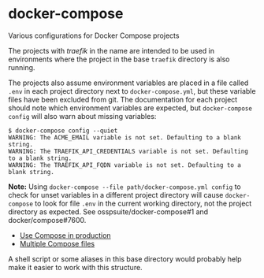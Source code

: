 # docker-compose
Various configurations for Docker Compose projects

The projects with *traefik* in the name are intended to be used in
environments where the project in the base `traefik` directory is
also running.

The projects also assume environment variables are placed in a file
called `.env` in each project directory next to `docker-compose.yml`,
but these variable files have been excluded from git. The documentation
for each project should note which environment variables are expected,
but `docker-compose config` will also warn about missing variables:

```
$ docker-compose config --quiet
WARNING: The ACME_EMAIL variable is not set. Defaulting to a blank string.
WARNING: The TRAEFIK_API_CREDENTIALS variable is not set. Defaulting to a blank string.
WARNING: The TRAEFIK_API_FQDN variable is not set. Defaulting to a blank string.
```

**Note:** Using `docker-compose --file path/docker-compose.yml config`
to check for unset variables in a different project directory will cause
`docker-compose` to look for file `.env` in the current working directory,
not the project directory as expected. See osspsuite/docker-compose#1 and
docker/compose#7600.

* [Use Compose in production](https://docs.docker.com/compose/production/)
* [Multiple Compose files](https://docs.docker.com/compose/extends/)

A shell script or some aliases in this base directory would probably
help make it easier to work with this structure.
